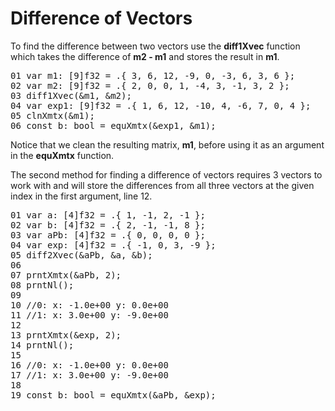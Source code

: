 # Difference of Vectors

To find the difference between two vectors use the <b>diff1Xvec</b> function
which takes the difference of <b>m2 - m1</b> and stores the result in <b>m1</b>.

<!-- //"XMTX: ELA - Larson, Edwards: 2.1 Example 3 test" -->
<pre>
01 var m1: [9]f32 = .{ 3, 6, 12, -9, 0, -3, 6, 3, 6 };
02 var m2: [9]f32 = .{ 2, 0, 0, 1, -4, 3, -1, 3, 2 };
03 diff1Xvec(&m1, &m2);
04 var exp1: [9]f32 = .{ 1, 6, 12, -10, 4, -6, 7, 0, 4 };
05 clnXmtx(&m1);
06 const b: bool = equXmtx(&exp1, &m1);
</pre>

Notice that we clean the resulting matrix, <b>m1</b>, before using it as an argument in the <b>equXmtx</b> function.

The second method for finding a difference of vectors requires 3 vectors to work with and will store the differences from all three vectors at the given index in the first argument, line 12.

<!-- //XMTX: ELA - Larson, Edwards: 2.1 Problem 1 test -->
<pre>
01 var a: [4]f32 = .{ 1, -1, 2, -1 };
02 var b: [4]f32 = .{ 2, -1, -1, 8 };
03 var aPb: [4]f32 = .{ 0, 0, 0, 0 };
04 var exp: [4]f32 = .{ -1, 0, 3, -9 };
05 diff2Xvec(&aPb, &a, &b);
06
07 prntXmtx(&aPb, 2);
08 prntNl();
09
10 //0: x: -1.0e+00 y: 0.0e+00
11 //1: x: 3.0e+00 y: -9.0e+00
12 
13 prntXmtx(&exp, 2);
14 prntNl();
15 
16 //0: x: -1.0e+00 y: 0.0e+00
17 //1: x: 3.0e+00 y: -9.0e+00
18 
19 const b: bool = equXmtx(&aPb, &exp);
</pre>